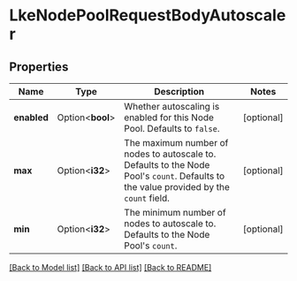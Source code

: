 # LkeNodePoolRequestBodyAutoscaler

## Properties

Name | Type | Description | Notes
------------ | ------------- | ------------- | -------------
**enabled** | Option<**bool**> | Whether autoscaling is enabled for this Node Pool. Defaults to `false`. | [optional]
**max** | Option<**i32**> | The maximum number of nodes to autoscale to. Defaults to the Node Pool's `count`. Defaults to the value provided by the `count` field.  | [optional]
**min** | Option<**i32**> | The minimum number of nodes to autoscale to. Defaults to the Node Pool's `count`. | [optional]

[[Back to Model list]](../README.md#documentation-for-models) [[Back to API list]](../README.md#documentation-for-api-endpoints) [[Back to README]](../README.md)


